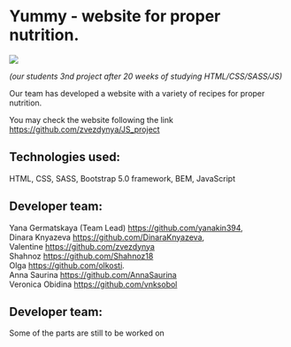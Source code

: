 # Yummy - website for proper nutrition. <br/>
<div id=“gif” align=“center”>
 <img src="assets/images/frontend.gif" class="image" width=“100”/>
</div>

*(our students 3nd project after 20 weeks of studying HTML/CSS/SASS/JS)*

Our team has developed a website with a variety of recipes for proper nutrition.

You may check the website following the link <br/>
https://github.com/zvezdynya/JS_project <br/>

## Technologies used: <br/>
HTML, CSS, SASS, Bootstrap 5.0 framework, BEM, JavaScript <br/>

## Developer team: <br/>
Yana Germatskaya (Team Lead) https://github.com/yanakin394, <br/>
Dinara Knyazeva https://github.com/DinaraKnyazeva, <br/>
Valentine https://github.com/zvezdynya <br/>
Shahnoz   https://github.com/Shahnoz18 <br/>
Olga      https://github.com/olkosti. <br/>
Anna Saurina https://github.com/AnnaSaurina <br/>
Veronica Obidina https://github.com/vnksobol <br/>

## Developer team: <br/>
Some of the parts are still to be worked on

